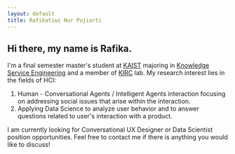 ```yaml
---
layout: default
title: Rafikatiwi Nur Pujiarti
---
```

## Hi there, my name is Rafika.

I'm a final semester master's student at [KAIST](https://www.kaist.ac.kr/en/) majoring in [Knowledge Service Engineering](https://kse.kaist.ac.kr/) and a member of [KIRC](http://kirc.kaist.ac.kr/) lab. My research interest lies in the fields of HCI:

1. Human - Conversational Agents / Intelligent Agents interaction focusing on addressing social issues that arise within the interaction.  
2. Applying Data Science to analyze user behavior and to answer questions related to user's interaction with a product. 

I am currently looking for Conversational UX Designer or Data Scientist position opportunities. Feel free to contact me if there is anything you would like to discuss! 
